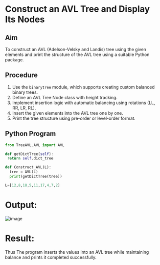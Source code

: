 # Construct an AVL Tree and Display Its Nodes

## Aim
To construct an AVL (Adelson-Velsky and Landis) tree using the given elements
and print the structure of the AVL tree using a suitable Python package.

## Procedure
1. Use the `binarytree` module, which supports creating custom balanced binary trees.
2. Define an AVL Tree Node class with height tracking.
3. Implement insertion logic with automatic balancing using rotations (LL, RR, LR, RL).
4. Insert the given elements into the AVL tree one by one.
5. Print the tree structure using pre-order or level-order format.

## Python Program
```python
from TreeAVL.AVL import AVL

def getDictTree(self):
 return self.dict_tree

def Construct_AVL(L):
  tree = AVL(L)
  print(getDictTree(tree))

L=[12,8,18,5,11,17,4,7,2]
```
# Output:
![image](https://github.com/user-attachments/assets/13351379-cd7d-4e35-bd03-3d31f873963e)

# Result:
Thus The program inserts the values into an AVL tree while maintaining balance and prints it completed successfully.
